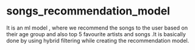 # songs_recommendation_model
It is an ml model , where we recommend the songs to the user based on their age group and also top 5 favourite artists and songs .It  is basically done by using hybrid filtering while creating the recommendation model.
